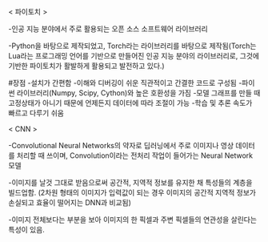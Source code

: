 

< 파이토치 >

-인공 지능 분야에서 주로 활용되는 오픈 소스 소프트웨어 라이브러리 

-Python을 바탕으로 제작되었고, Torch라는 라이브러리를 바탕으로 제작됨(Torch는 Lua라는 프로그래밍 언어를 기반으로 만들어진 인공 지능 분야의 라이브러리로, 그것에 기반한 파이토치가 활발하게 활용되고 발전하고 있다.)

#장점
-설치가 간편함
-이해와 디버깅이 쉬운 직관적이고 간결한 코드로 구성됨
-파이썬 라이브러리(Numpy, Scipy, Cython)와 높은 호환성을 가짐
-모델 그래프를 만들 때 고정상태가 아니기 때문에 언제든지 데이터에 따라 조절이 가능
-학습 및 추론 속도가 빠르고 다루기 쉬움

< CNN >

-Convolutional Neural Networks의 약자로 딥러닝에서 주로 이미지나 영상 데이터를 처리할 때 쓰이며, Convolution이라는 전처리 작업이 들어가는 Neural Network 모델

-이미지를 날것 그대로 받음으로써 공간적, 지역적 정보를 유지한 채 특성들의 계층을 빌드업함.
(2차원 형태의 이미지가 입력값이 되는 경우 이미지의 공간적 지역적 정보가 손실되고 효율이 떨어지는 DNN과 비교됨)

-이미지 전체보다는 부분을 보아 이미지의 한 픽셀과 주변 픽셀들의 연관성을 살린다는 특성이 있음.